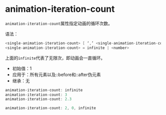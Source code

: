 animation-iteration-count
========

`animation-iteration-count`属性指定动画的循环次数。

语法：

```c
<single-animation-iteration-count> [ ‘,’ <single-animation-iteration-count> ]*
<single-animation-iteration-count> = infinite | <number>
```

上面的`infinite`代表了无限次，即动画会一直循环。


 - 初始值：1
 - 应用于：所有元素以及::before和::after伪元素
 - 继承：无


```c
animation-iteration-count: infinite
animation-iteration-count: 3
animation-iteration-count: 2.3

animation-iteration-count: 2, 0, infinite
```